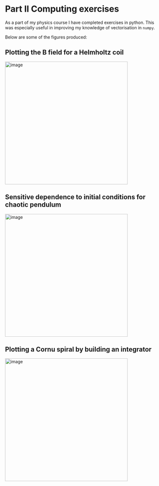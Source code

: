 # Part II Computing exercises

As a part of my physics course I have completed exercises in python. This was especially useful in improving my knowledge of vectorisation in `numpy`. 

Below are some of the figures produced:

## Plotting the B field for a Helmholtz coil
<img width="403" alt="image" src="https://user-images.githubusercontent.com/64110421/159011320-84566c74-38fc-4a8b-8d5e-0ca2e005dcda.png">

## Sensitive dependence to initial conditions for chaotic pendulum 
<img width="403" alt="image" src="https://user-images.githubusercontent.com/64110421/159010856-48196338-67ca-4900-a9d8-f9f0f36bb8e0.png">

## Plotting a Cornu spiral by building an integrator
<img width="403" alt="image" src="https://user-images.githubusercontent.com/64110421/159011105-2881a2f7-9987-4752-a416-d467e5d7ce73.png">
